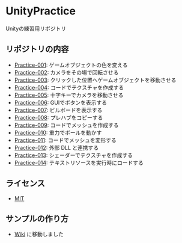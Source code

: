 # UnityPractice
Unityの練習用リポジトリ

## リポジトリの内容
- [Practice-001](src/Practice-001): ゲームオブジェクトの色を変える
- [Practice-002](src/Practice-002): カメラをその場で回転させる
- [Practice-003](src/Practice-003): クリックした位置へゲームオブジェクトを移動させる
- [Practice-004](src/Practice-004): コードでテクスチャを作成する
- [Practice-005](src/Practice-005): 十字キーでカメラを移動させる
- [Practice-006](src/Practice-006): GUIでボタンを表示する
- [Practice-007](src/Practice-007): ビルボードを表示する
- [Practice-008](src/Practice-008): プレハブをコピーする
- [Practice-009](src/Practice-009): コードでメッシュを作成する
- [Practice-010](src/Practice-010): 重力でボールを動かす
- [Practice-011](src/Practice-011): コードでメッシュを変形する
- [Practice-012](src/Practice-012): 外部 DLL と連携する
- [Practice-013](src/Practice-013): シェーダーでテクスチャを作成する
- [Practice-014](src/Practice-014): テキストリソースを実行時にロードする

## ライセンス
- [MIT](LICENSE)

## サンプルの作り方
- [Wiki](https://github.com/hikipuro/UnityPractice/wiki) に移動しました
